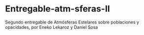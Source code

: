 # Entregable-atm-sferas-II
Segundo entregable de Atmósferas Estelares sobre poblaciones y opacidades, por Eneko Lekaroz y Daniel Sosa
